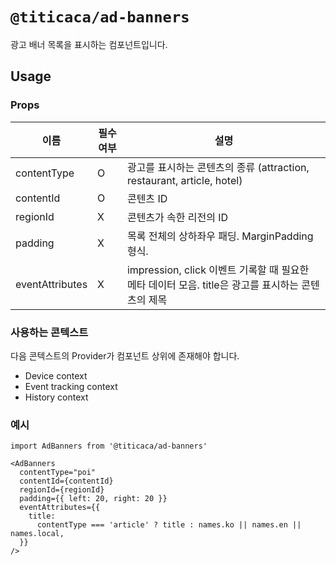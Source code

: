 # `@titicaca/ad-banners`

광고 배너 목록을 표시하는 컴포넌트입니다.

## Usage

### Props

| 이름 | 필수 여부 | 설명 |
| ---- | ---- | ---- |
| contentType | O | 광고를 표시하는 콘텐츠의 종류 (attraction, restaurant, article, hotel) |
| contentId | O | 콘텐츠 ID |
| regionId | X | 콘텐츠가 속한 리전의 ID |
| padding | X | 목록 전체의 상하좌우 패딩. MarginPadding 형식. |
| eventAttributes | X | impression, click 이벤트 기록할 때 필요한 메타 데이터 모음. title은 광고를 표시하는 콘텐츠의 제목 |

### 사용하는 콘텍스트

다음 콘텍스트의 Provider가 컴포넌트 상위에 존재해야 합니다.

- Device context
- Event tracking context
- History context

### 예시

```:javascript
import AdBanners from '@titicaca/ad-banners'

<AdBanners
  contentType="poi"
  contentId={contentId}
  regionId={regionId}
  padding={{ left: 20, right: 20 }}
  eventAttributes={{
    title:
      contentType === 'article' ? title : names.ko || names.en || names.local,
  }}
/>
```
